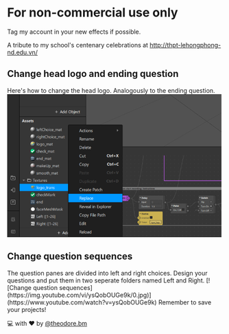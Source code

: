 # For non-commercial use only

Tag my account in your new effects if possible.

A tribute to my school's centenary celebrations at http://thpt-lehongphong-nd.edu.vn/

<h2>Change head logo and ending question</h2>
Here's how to change the head logo. Analogously to the ending question.
<img src="docs/logoChange.png" alt="Change head logo" width="500">

<h2>Change question sequences</h2>
The question panes are divided into left and right choices.
Design your questions and put them in two seperate folders named Left and Right.
[![Change question sequences](https://img.youtube.com/vi/ysQobOUGe9k/0.jpg)](https://www.youtube.com/watch?v=ysQobOUGe9k)
Remember to save your projects!

:computer: with :heart: by [@theodore.bm](https://www.instagram.com/theodore.bm/)
